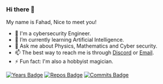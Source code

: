 


### Hi there 👋
My name is Fahad, Nice to meet you!
- 🔭 I'm a cybersecurity Engineer.
- 🌱 I’m currently learning Artificial Intelligence.
- 💬 Ask me about Physics, Mathematics and Cyber security.
- 📫 The best way to reach me is through [Discord](https://discordapp.com/invite/8snh7nx) or [Email](mailto://quantumcore@protonmail.com).
- ⚡ Fun fact: I'm also a hobbyist magician.

[![Years Badge](https://badges.pufler.dev/years/quantumcore)](https://badges.pufler.dev) [![Repos Badge](https://badges.pufler.dev/repos/quantumcore)](https://badges.pufler.dev)  [![Commits Badge](https://badges.pufler.dev/commits/monthly/quantumcore)](https://badges.pufler.dev)
